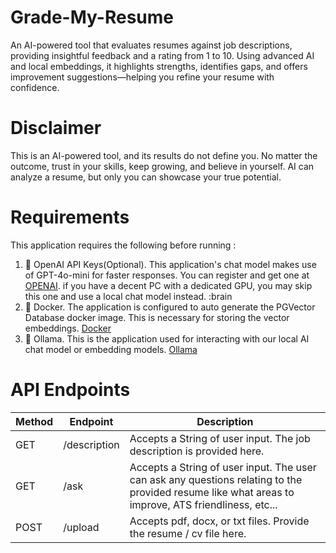 # Grade-My-Resume
An AI-powered tool that evaluates resumes against job descriptions, providing insightful feedback and a rating from 1 to 10. Using advanced AI and local embeddings, it highlights strengths, identifies gaps, and offers improvement suggestions—helping you refine your resume with confidence.

# Disclaimer
This is an AI-powered tool, and its results do not define you. No matter the outcome, trust in your skills, keep growing, and believe in yourself. AI can analyze a resume, but only you can showcase your true potential.

# Requirements
This application requires the following before running :
1. 🧠 OpenAI API Keys(Optional). This application's chat model makes use of GPT-4o-mini for faster responses. You can register and get one at [OPENAI](https://platform.openai.com/api-keys). if you have a decent PC with a dedicated GPU, you may skip this one and use a local chat model instead. :brain
2. 🐳 Docker. The application is configured to auto generate the PGVector Database docker image. This is necessary for storing the vector embeddings. [Docker](https://docs.docker.com/get-started/get-docker/)
3. 🦙 Ollama. This is the application used for interacting with our local AI chat model or embedding models. [Ollama](https://ollama.com/download/windows)

# API Endpoints
| Method | Endpoint | Description |
|----------|----------|----------|
| GET  | /description  | Accepts a String of user input. The job description is provided here.  |
| GET  | /ask  | Accepts a String of user input. The user can ask any questions relating to the provided resume like what areas to improve, ATS friendliness, etc...  |
| POST  | /upload  | Accepts pdf, docx, or txt files. Provide the resume / cv file here.  |
